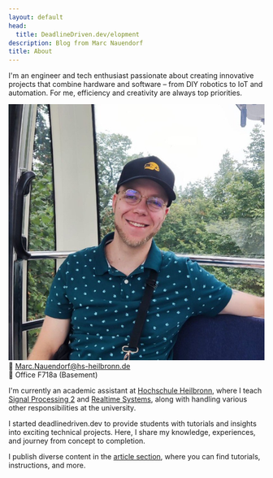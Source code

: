 ```yaml
---
layout: default
head:
  title: DeadlineDriven.dev/elopment
description: Blog from Marc Nauendorf
title: About
---
```


<div class="profile-container">
  <div class="profile-content">
    <div class="textbox textbox--secondary">
      <p>I'm an engineer and tech enthusiast passionate about creating innovative projects that combine hardware and software – from DIY robotics to IoT and automation. For me, efficiency and creativity are always top priorities.</p>
    </div>
  </div>

  <div class="profile-card">
    <div class="profile-card__image">
      <img src="https://github.com/Nr44suessauer/nr44suessauer.github.io/blob/main/nuxt-app/assets/pictures/mePic.jpg?raw=true" alt="Marc Nauendorf">
    </div>
    <div class="profile-card__info">
      <div class="profile-card__contact-item">
        <span class="profile-card__icon">📧</span>
        <span class="profile-card__text"><a href="mailto:Marc.Nauendorf@hs-heilbronn.de?subject=Anfrage%20von%20der%20Website">Marc.Nauendorf@hs-heilbronn.de</a></span>
      </div>
      <div class="profile-card__contact-item">
        <span class="profile-card__icon">📍</span>
        <span class="profile-card__text">Office F718a (Basement)</span>
      </div>
    </div>

  </div>
</div>

<div class="textbox textbox--secondary">
  <p>I'm currently an academic assistant at <a href="https://www.hs-heilbronn.de/en">Hochschule Heilbronn</a>, where I teach <a href="https://github.com/Nr44suessauer/nr44suessauer.github.io/blob/main/nuxt-app/assets/pdf/SignalVerarbeitung2ModulHandbuch.pdf">Signal Processing 2</a> and <a href="https://github.com/Nr44suessauer/nr44suessauer.github.io/blob/main/nuxt-app/assets/pdf/RealTImeSystemsModulHandbuch.pdf">Realtime Systems</a>, along with handling various other responsibilities at the university.</p>
  
  <p>I started deadlinedriven.dev to provide students with tutorials and insights into exciting technical projects. Here, I share my knowledge, experiences, and journey from concept to completion.</p>
  
  <p>I publish diverse content in the <a href="/articles">article section</a>, where you can find tutorials, instructions, and more.</p>
</div>
